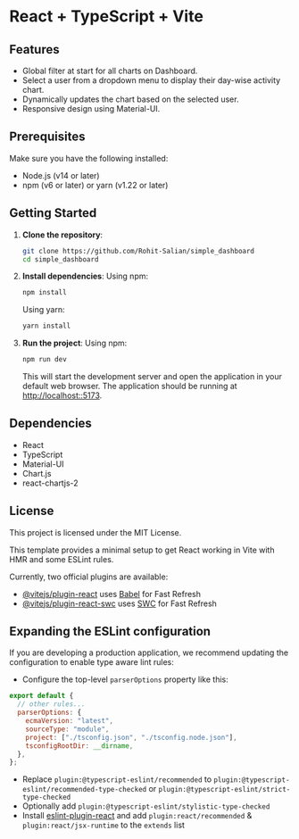# React + TypeScript + Vite

## Features

- Global filter at start for all charts on Dashboard.
- Select a user from a dropdown menu to display their day-wise activity chart.
- Dynamically updates the chart based on the selected user.
- Responsive design using Material-UI.

## Prerequisites

Make sure you have the following installed:

- Node.js (v14 or later)
- npm (v6 or later) or yarn (v1.22 or later)

## Getting Started

1. **Clone the repository**:

   ```bash
   git clone https://github.com/Rohit-Salian/simple_dashboard
   cd simple_dashboard
   ```

2. **Install dependencies**:
   Using npm:

   ```bash
   npm install
   ```

   Using yarn:

   ```bash
   yarn install
   ```

3. **Run the project**:
   Using npm:

   ```bash
   npm run dev
   ```

   This will start the development server and open the application in your default web browser. The application should be running at [http://localhost::5173](http://localhost::5173).

## Dependencies

- React
- TypeScript
- Material-UI
- Chart.js
- react-chartjs-2

## License

This project is licensed under the MIT License.

This template provides a minimal setup to get React working in Vite with HMR and some ESLint rules.

Currently, two official plugins are available:

- [@vitejs/plugin-react](https://github.com/vitejs/vite-plugin-react/blob/main/packages/plugin-react/README.md) uses [Babel](https://babeljs.io/) for Fast Refresh
- [@vitejs/plugin-react-swc](https://github.com/vitejs/vite-plugin-react-swc) uses [SWC](https://swc.rs/) for Fast Refresh

## Expanding the ESLint configuration

If you are developing a production application, we recommend updating the configuration to enable type aware lint rules:

- Configure the top-level `parserOptions` property like this:

```js
export default {
  // other rules...
  parserOptions: {
    ecmaVersion: "latest",
    sourceType: "module",
    project: ["./tsconfig.json", "./tsconfig.node.json"],
    tsconfigRootDir: __dirname,
  },
};
```

- Replace `plugin:@typescript-eslint/recommended` to `plugin:@typescript-eslint/recommended-type-checked` or `plugin:@typescript-eslint/strict-type-checked`
- Optionally add `plugin:@typescript-eslint/stylistic-type-checked`
- Install [eslint-plugin-react](https://github.com/jsx-eslint/eslint-plugin-react) and add `plugin:react/recommended` & `plugin:react/jsx-runtime` to the `extends` list
